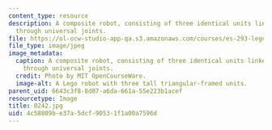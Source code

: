 ```yaml
---
content_type: resource
description: A composite robot, consisting of three identical units linked together
  through universal joints.
file: https://ol-ocw-studio-app-qa.s3.amazonaws.com/courses/es-293-lego-robotics-spring-2007/4c58809be37a5dcf90531f1a00a7596d_0242.jpg
file_type: image/jpeg
image_metadata:
  caption: A composite robot, consisting of three identical units linked together
    through universal joints.
  credit: Photo by MIT OpenCourseWare.
  image-alt: A Lego robot with three tall triangular-framed units.
parent_uid: 6643c3f8-8d87-a6da-661a-55e223b1acef
resourcetype: Image
title: 0242.jpg
uid: 4c58809b-e37a-5dcf-9053-1f1a00a7596d
---
```

